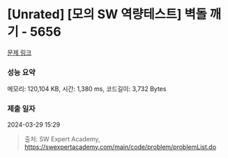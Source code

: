 # [Unrated] [모의 SW 역량테스트] 벽돌 깨기 - 5656 

[문제 링크](https://swexpertacademy.com/main/code/problem/problemDetail.do?contestProbId=AWXRQm6qfL0DFAUo) 

### 성능 요약

메모리: 120,104 KB, 시간: 1,380 ms, 코드길이: 3,732 Bytes

### 제출 일자

2024-03-29 15:29



> 출처: SW Expert Academy, https://swexpertacademy.com/main/code/problem/problemList.do